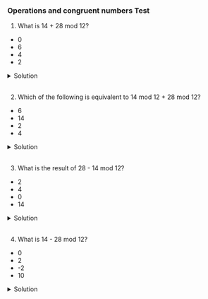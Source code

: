 ### Operations and congruent numbers Test

1. What is 14 + 28 mod 12?

- 0
- 6
- 4
- 2

<details>
  <summary>Solution</summary>

1. First, add the numbers:
   14+28 = 42
2. 42 / 12 = 3 with a remainder of 6

Thus, 14 + 28 mod 12 = 6

</details>

<br>

2. Which of the following is equivalent to 14 mod 12 + 28 mod 12?

- 6
- 14
- 2
- 4

<details>
  <summary>Solution</summary>

1. Calculate 14 mod 12

14 / 12 = 1 remainder 2
So, 14 mod 12 = 2

2. Calculate 28 mod 12

28 /12 = 2 remainder 4
So, 28 mod 12 = 4

3. Add the results

2 + 4 = 6

</details>

<br>

3. What is the result of 28 - 14 mod 12?

- 2
- 4
- 0
- 14

<details>
  <summary>Solution</summary>

1. Subtract the numbers

28 - 14 = 14

2. Divide 14 / 12

14 / 12 = 1 with a remainder of 2

</details>

<br>

4. What is 14 - 28 mod 12?

- 0
- 2
- -2
- 10

<details>
  <summary>Solution</summary>

1. Subtract the numbers
   14 - 28 = -14

2. Compute -14 mod 12

-14 / 12 = -2 with a remainder of 10

</details>

<br>
